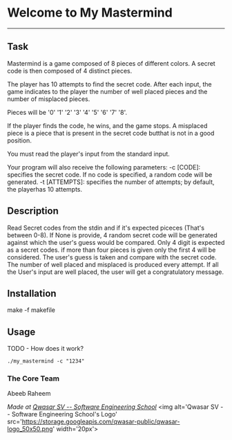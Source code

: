# Welcome to My Mastermind

---

## Task

Mastermind is a game composed of 8 pieces of different colors.
A secret code is then composed of 4 distinct pieces.

The player has 10 attempts to find the secret code.
After each input, the game indicates to the player the number of well placed pieces and the number of misplaced pieces.

Pieces will be '0' '1' '2' '3' '4' '5' '6' '7' '8'.

If the player finds the code, he wins, and the game stops.
A misplaced piece is a piece that is present in the secret code butthat is not in a good position.

You must read the player's input from the standard input.

Your program will also receive the following parameters:
-c [CODE]: specifies the secret code. If no code is specified, a random code will be generated.
-t [ATTEMPTS]: specifies the number of attempts; by default, the playerhas 10 attempts.

## Description

Read Secret codes from the stdin and if it's expected piceces (That's between 0-8).
If None is provide, 4 random secret code will be generated against which the user's guess would be compared.
Only 4 digit is expected as a secret codes. if more than four pieces is given only the first 4 will be considered.
The user's guess is taken and compare with the secret code. The number of well placed and misplaced is produced every attempt.
If all the User's input are well placed, the user will get a congratulatory message.

## Installation

make -f makefile

## Usage

TODO - How does it work?

```
./my_mastermind -c "1234"
```

### The Core Team

Abeeb Raheem

<span><i>Made at <a href='https://qwasar.io'>Qwasar SV -- Software Engineering School</a></i></span>
<span><img alt='Qwasar SV -- Software Engineering School's Logo' src='https://storage.googleapis.com/qwasar-public/qwasar-logo_50x50.png' width='20px'></span>
